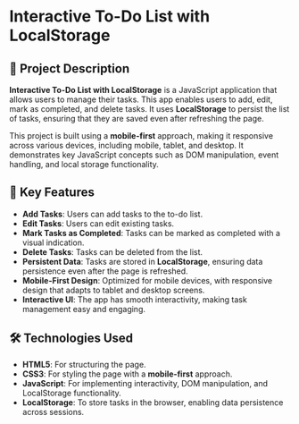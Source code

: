 # Interactive To-Do List with LocalStorage

## 🧪 Project Description

**Interactive To-Do List with LocalStorage** is a JavaScript application that allows users to manage their tasks. This app enables users to add, edit, mark as completed, and delete tasks. It uses **LocalStorage** to persist the list of tasks, ensuring that they are saved even after refreshing the page.

This project is built using a **mobile-first** approach, making it responsive across various devices, including mobile, tablet, and desktop. It demonstrates key JavaScript concepts such as DOM manipulation, event handling, and local storage functionality.

## 🎯 Key Features

- **Add Tasks**: Users can add tasks to the to-do list.
- **Edit Tasks**: Users can edit existing tasks.
- **Mark Tasks as Completed**: Tasks can be marked as completed with a visual indication.
- **Delete Tasks**: Tasks can be deleted from the list.
- **Persistent Data**: Tasks are stored in **LocalStorage**, ensuring data persistence even after the page is refreshed.
- **Mobile-First Design**: Optimized for mobile devices, with responsive design that adapts to tablet and desktop screens.
- **Interactive UI**: The app has smooth interactivity, making task management easy and engaging.

## 🛠️ Technologies Used

- **HTML5**: For structuring the page.
- **CSS3**: For styling the page with a **mobile-first** approach.
- **JavaScript**: For implementing interactivity, DOM manipulation, and LocalStorage functionality.
- **LocalStorage**: To store tasks in the browser, enabling data persistence across sessions.
